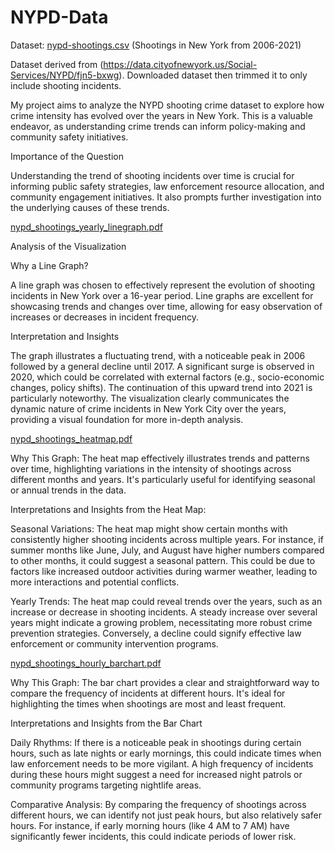# NYPD-Data

Dataset: [nypd-shootings.csv](https://github.com/shivenarya5/NYPD-Data/files/13386422/nypd-shootings.csv) (Shootings in New York from 2006-2021)

Dataset derived from (https://data.cityofnewyork.us/Social-Services/NYPD/fjn5-bxwg). Downloaded dataset then trimmed it to only include shooting incidents.

My project aims to analyze the NYPD shooting crime dataset to explore how crime intensity has evolved over the years in New York. 
This is a valuable endeavor, as understanding crime trends can inform policy-making and community safety initiatives.

Importance of the Question

Understanding the trend of shooting incidents over time is crucial for informing public safety strategies, law enforcement resource allocation, and community engagement initiatives. It also prompts further investigation into the underlying causes of these trends.

[nypd_shootings_yearly_linegraph.pdf](https://github.com/shivenarya5/NYPD-Data/files/13481463/nypd_shootings_yearly_linegraph.pdf)

Analysis of the Visualization

Why a Line Graph?

A line graph was chosen to effectively represent the evolution of shooting incidents in New York over a 16-year period. Line graphs are excellent for showcasing trends and changes over time, allowing for easy observation of increases or decreases in incident frequency.

Interpretation and Insights

The graph illustrates a fluctuating trend, with a noticeable peak in 2006 followed by a general decline until 2017.
A significant surge is observed in 2020, which could be correlated with external factors (e.g., socio-economic changes, policy shifts). The continuation of this upward trend into 2021 is particularly noteworthy.
The visualization clearly communicates the dynamic nature of crime incidents in New York City over the years, providing a visual foundation for more in-depth analysis.

[nypd_shootings_heatmap.pdf](https://github.com/shivenarya5/NYPD-Data/files/13481436/nypd_shootings_heatmap.pdf)

Why This Graph: The heat map effectively illustrates trends and patterns over time, highlighting variations in the intensity of shootings across different months and years. It's particularly useful for identifying seasonal or annual trends in the data.

Interpretations and Insights from the Heat Map:

Seasonal Variations: The heat map might show certain months with consistently higher shooting incidents across multiple years. For instance, if summer months like June, July, and August have higher numbers compared to other months, it could suggest a seasonal pattern. This could be due to factors like increased outdoor activities during warmer weather, leading to more interactions and potential conflicts.

Yearly Trends: The heat map could reveal trends over the years, such as an increase or decrease in shooting incidents. A steady increase over several years might indicate a growing problem, necessitating more robust crime prevention strategies. Conversely, a decline could signify effective law enforcement or community intervention programs.

[nypd_shootings_hourly_barchart.pdf](https://github.com/shivenarya5/NYPD-Data/files/13481439/nypd_shootings_hourly_barchart.pdf)

Why This Graph: The bar chart provides a clear and straightforward way to compare the frequency of incidents at different hours. It's ideal for highlighting the times when shootings are most and least frequent.

Interpretations and Insights from the Bar Chart

Daily Rhythms: If there is a noticeable peak in shootings during certain hours, such as late nights or early mornings, this could indicate times when law enforcement needs to be more vigilant. A high frequency of incidents during these hours might suggest a need for increased night patrols or community programs targeting nightlife areas.

Comparative Analysis: By comparing the frequency of shootings across different hours, we can identify not just peak hours, but also relatively safer hours. For instance, if early morning hours (like 4 AM to 7 AM) have significantly fewer incidents, this could indicate periods of lower risk.

